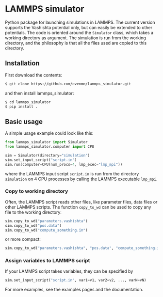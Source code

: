 # LAMMPS simulator
Python package for launching simulations in LAMMPS. The current version supports the Vashishta potential only, but can easily be extended to other potentials. The code is oriented around the ```Simulator``` class, which takes a working directory as argument. The simulation is run from the working directory, and the philosophy is that all the files used are copied to this directory.

## Installation
First download the contents:
``` bash
$ git clone https://github.com/evenmn/lammps_simulator.git
```
and then install lammps_simulator:
``` bash
$ cd lammps_simulator
$ pip install .
```

## Basic usage
A simple usage example could look like this:
``` python
from lammps_simulator import Simulator
from lammps_simulator.computer import CPU

sim = Simulator(directory="simulation")
sim.set_input_script("script.in")
sim.run(computer=CPU(num_procs=4, lmp_exec="lmp_mpi"))
```
where the LAMMPS input script ```script.in``` is run from the directory ```simulation``` on 4 CPU processes by calling the LAMMPS executable ```lmp_mpi```.

### Copy to working directory
Often, the LAMMPS script reads other files, like parameter files, data files or other LAMMPS scripts. The function ```copy_to_wd``` can be used to copy any file to the working directory:
``` python
sim.copy_to_wd("parameters.vashishta")
sim.copy_to_wd("pos.data")
sim.copy_to_wd("compute_something.in")
```
or more compact:
``` python
sim.copy_to_wd("parameters.vashishta", "pos.data", "compute_something.in")
```

### Assign variables to LAMMPS script
If your LAMMPS script takes variables, they can be specified by
``` python
sim.set_input_script("script.in", var1=v1, var2=v2, ..., varN=vN)
```

For more examples, see the examples pages and the documentation.
